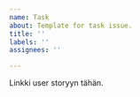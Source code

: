```yaml
---
name: Task
about: Template for task issue.
title: ''
labels: ''
assignees: ''

---
```


Linkki user storyyn tähän.
